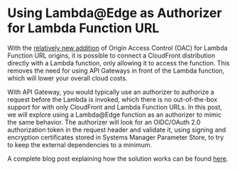 # Using Lambda@Edge as Authorizer for Lambda Function URL

With the [relatively new addition](https://aws.amazon.com/about-aws/whats-new/2024/04/amazon-cloudfront-oac-lambda-function-url-origins/) of Origin Access Control (OAC) for Lambda Function URL origins, it is possible to connect a CloudFront distribution directly with a Lambda function, only allowing it to access the function. This removes the need for using API Gateways in front of the Lambda function, which will lower your overall cloud costs.

With API Gateway, you would typically use an authorizer to authorize a request before the Lambda is invoked, which there is no out-of-the-box support for with only CloudFront and Lambda Function URLs. In this post, we will explore using a Lambda@Edge function as an authorizer to mimic the same behavior. The authorizer will look for an OIDC/OAuth 2.0 authorization token in the request header and validate it, using signing and encryption certificates stored in Systems Manager Parameter Store, to try to keep the external dependencies to a minimum.

A complete blog post explaining how the solution works can be found [here](https://www.ganhammar.se/lambda-at-edge-authorizer).